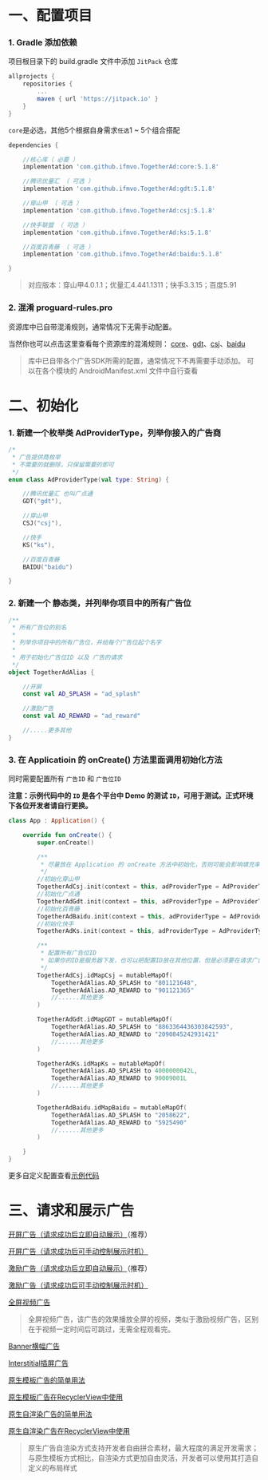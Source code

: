 # 一、配置项目

### 1. Gradle 添加依赖

项目根目录下的 build.gradle 文件中添加 ``JitPack`` 仓库

```gradle
allprojects {
    repositories {
        ...
        maven { url 'https://jitpack.io' }
    }
}
```

``core``是必选，其他5个根据自身需求``任选``1 ~ 5个组合搭配

```gradle
dependencies {

    //核心库（ 必要 ）
    implementation 'com.github.ifmvo.TogetherAd:core:5.1.8'

    //腾讯优量汇 （ 可选 ）
    implementation 'com.github.ifmvo.TogetherAd:gdt:5.1.8'

    //穿山甲 （ 可选 ）
    implementation 'com.github.ifmvo.TogetherAd:csj:5.1.8'

    //快手联盟 （ 可选 ）
    implementation 'com.github.ifmvo.TogetherAd:ks:5.1.8'

    //百度百青藤 （ 可选 ）
    implementation 'com.github.ifmvo.TogetherAd:baidu:5.1.8'

}
```

> 对应版本：穿山甲4.0.1.1；优量汇4.441.1311；快手3.3.15；百度5.91

### 2. 混淆 proguard-rules.pro

资源库中已自带混淆规则，通常情况下无需手动配置。

当然你也可以点击这里查看每个资源库的混淆规则： [core](core/proguard-rules.pro)、[gdt](gdt/proguard-rules.pro)、[csj](csj/proguard-rules.pro)、[baidu](baidu/proguard-rules.pro)

>库中已自带各个广告SDK所需的配置，通常情况下不再需要手动添加。
可以在各个模块的 AndroidManifest.xml 文件中自行查看

# 二、初始化

### 1. 新建一个枚举类 AdProviderType，列举你接入的广告商

```kotlin
/*
 * 广告提供商枚举
 * 不需要的就删除，只保留需要的即可
 */
enum class AdProviderType(val type: String) {

    //腾讯优量汇 也叫广点通
    GDT("gdt"),

    //穿山甲
    CSJ("csj"),

    //快手
    KS("ks"),

    //百度百青藤
    BAIDU("baidu")

}
```

### 2. 新建一个 静态类，并列举你项目中的所有广告位

```kotlin
/**
 * 所有广告位的别名
 *
 * 列举你项目中的所有广告位，并给每个广告位起个名字
 *
 * 用于初始化广告位ID 以及 广告的请求
 */
object TogetherAdAlias {

    //开屏
    const val AD_SPLASH = "ad_splash"

    //激励广告
    const val AD_REWARD = "ad_reward"

    //.....更多其他
}
```

### 3. 在 Applicatioin 的 onCreate() 方法里面调用初始化方法

同时需要配置所有 ``广告ID`` 和 ``广告位ID``

**注意：示例代码中的 ``ID`` 是各个平台中 Demo 的测试 ``ID``，可用于测试。正式环境下各位开发者请自行更换。**

```kotlin
class App : Application() {

    override fun onCreate() {
        super.onCreate()

        /**
         * 尽量放在 Application 的 onCreate 方法中初始化，否则可能会影响填充率
         */
        //初始化穿山甲
        TogetherAdCsj.init(context = this, adProviderType = AdProviderType.CSJ.type, csjAdAppId = "5001121", appName = this.getString(R.string.app_name))
        //初始化广点通
        TogetherAdGdt.init(context = this, adProviderType = AdProviderType.GDT.type, gdtAdAppId = "1101152570")
        //初始化百青藤
        TogetherAdBaidu.init(context = this, adProviderType = AdProviderType.BAIDU.type, baiduAdAppId = "e866cfb0")
        //初始化快手
        TogetherAdKs.init(context = this, adProviderType = AdProviderType.KS.type, ksAdAppId = "90009")

        /**
         * 配置所有广告位ID
         * 如果你的ID是服务器下发，也可以把配置ID放在其他位置，但是必须要在请求广告之前完成配置，否则无法加载广告
         */
        TogetherAdCsj.idMapCsj = mutableMapOf(
            TogetherAdAlias.AD_SPLASH to "801121648",
            TogetherAdAlias.AD_REWARD to "901121365"
            //......其他更多
        )

        TogetherAdGdt.idMapGDT = mutableMapOf(
            TogetherAdAlias.AD_SPLASH to "8863364436303842593",
            TogetherAdAlias.AD_REWARD to "2090845242931421"
            //......其他更多
        )

        TogetherAdKs.idMapKs = mutableMapOf(
            TogetherAdAlias.AD_SPLASH to 4000000042L,
            TogetherAdAlias.AD_REWARD to 90009001L
            //......其他更多
        )

        TogetherAdBaidu.idMapBaidu = mutableMapOf(
            TogetherAdAlias.AD_SPLASH to "2058622",
            TogetherAdAlias.AD_REWARD to "5925490"
            //......其他更多
        )

    }
}
```

更多自定义配置查看[示例代码](../demo/src/main/java/com/ifmvo/togetherad/demo/app/App.kt)

# 三、请求和展示广告

[开屏广告（请求成功后立即自动展示）](../demo/src/main/java/com/ifmvo/togetherad/demo/splash/SplashActivity.kt)（推荐）

[开屏广告（请求成功后可手动控制展示时机）](../demo/src/main/java/com/ifmvo/togetherad/demo/splash/SplashProActivity.kt)

[激励广告（请求成功后立即自动展示）](../demo/src/main/java/com/ifmvo/togetherad/demo/reward/RewardProActivity.kt)（推荐）

[激励广告（请求成功后可手动控制展示时机）](../demo/src/main/java/com/ifmvo/togetherad/demo/reward/RewardActivity.kt)

[全屏视频广告](../demo/src/main/java/com/ifmvo/togetherad/demo/fullvideo/FullVideoActivity.kt)

>全屏视频广告，该广告的效果播放全屏的视频，类似于激励视频广告，区别在于视频一定时间后可跳过，无需全程观看完。

[Banner横幅广告](../demo/src/main/java/com/ifmvo/togetherad/demo/banner/BannerActivity.kt)

[Interstitial插屏广告](../demo/src/main/java/com/ifmvo/togetherad/demo/inter/InterActivity.kt)

[原生模板广告的简单用法](../demo/src/main/java/com/ifmvo/togetherad/demo/express/NativeExpressSimpleActivity.kt)

[原生模板广告在RecyclerView中使用](../demo/src/main/java/com/ifmvo/togetherad/demo/express/NativeExpressRecyclerViewActivity.kt)

[原生自渲染广告的简单用法](../demo/src/main/java/com/ifmvo/togetherad/demo/native_/NativeSimpleActivity.kt)

[原生自渲染广告在RecyclerView中使用](../demo/src/main/java/com/ifmvo/togetherad/demo/native_/NativeRecyclerViewActivity.kt)

>原生广告自渲染方式支持开发者自由拼合素材，最大程度的满足开发需求；与原生模板方式相比，自渲染方式更加自由灵活，开发者可以使用其打造自定义的布局样式

